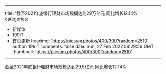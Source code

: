 
---
title: '截至2021年底银行理财市场规模达到29万亿元  同比增长12.14%'
categories: 
 - 新媒体
 - 199IT
 - 首页更新
headimg: 'https://picsum.photos/400/300?random=2510'
author: 199IT
comments: false
date: Sun, 27 Feb 2022 08:29:56 GMT
thumbnail: 'https://picsum.photos/400/300?random=2510'
---

<div>   
截至2021年底银行理财市场规模达到29万亿元  同比增长12.14%  
</div>
            